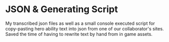 # JSON & Generating Script

My transcribed json files as well as a small console executed script for copy-pasting hero ability text into json from one of our collaborator's sites. Saved the time of having to rewrite text by hand from in game assets.
